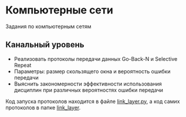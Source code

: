 # Компьютерные сети

Задания по компьютерным сетям

## Канальный уровень

* Реализовать протоколы передачи данных Go-Back-N и Selective Repeat
* Параметры: размер скользящего окна и вероятность ошибки передачи
* Выяснить закономерности эффективности использования дисциплин при различных вероятностях ошибки передачи

Код запуска протоколов находится в файле [link_layer.py](./link_layer.py), а код самих протоколов в папке [link_layer](./applied_task/network_layer/link_layer).
